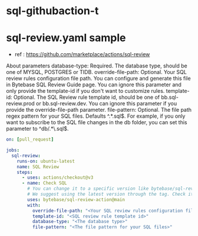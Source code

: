 # sql-githubaction-t


# sql-review.yaml sample
- ref : https://github.com/marketplace/actions/sql-review

About parameters
database-type: Required. The database type, should be one of MYSQL, POSTGRES or TIDB.
override-file-path: Optional. Your SQL review rules configuration file path. You can configure and generate this file in Bytebase SQL Review Guide page. You can ignore this parameter and only provide the template-id if you don't want to customize rules.
template-id: Optional. The SQL Review rule template id, should be one of bb.sql-review.prod or bb.sql-review.dev. You can ignore this parameter if you provide the override-file-path parameter.
file-pattern: Optional. The file path regex pattern for your SQL files. Defaults ^.*\.sql$. For example, if you only want to subscribe to the SQL file changes in the db folder, you can set this parameter to ^db/.*\.sql$.

```yaml
on: [pull_request]

jobs:
  sql-review:
    runs-on: ubuntu-latest
    name: SQL Review
    steps:
      - uses: actions/checkout@v3
      - name: Check SQL
        # You can change it to a specific version like bytebase/sql-review-action@0.0.4
        # We suggest using the latest version through the tag. Check it at https://github.com/Bytebase/sql-review-action/tags
        uses: bytebase/sql-review-action@main
        with:
          override-file-path: "<Your SQL review rules configuration file path>"
          template-id: "<SQL review rule template id>"
          database-type: "<The database type>"
          file-pattern: "<The file pattern for your SQL files>"

```
